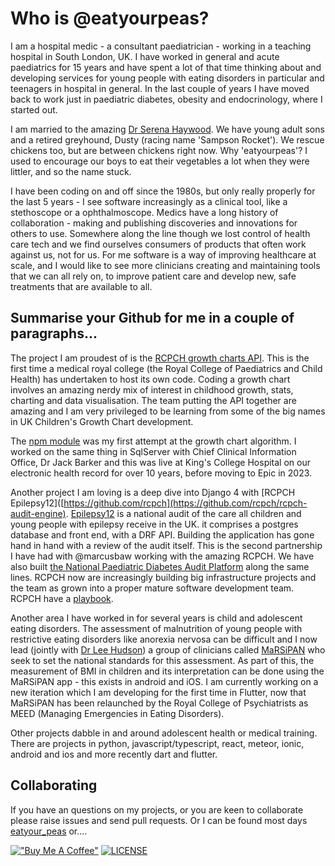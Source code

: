 # Who is @eatyourpeas?

I am a hospital medic - a consultant paediatrician - working in a teaching hospital in South London, UK. I have worked in general and acute paediatrics for 15 years and have spent a lot of that time thinking about and developing services for young people with eating disorders in particular and teenagers in hospital in general. In the last couple of years I have moved back to work just in paediatric diabetes, obesity and endocrinology, where I started out.

I am married to the amazing [Dr Serena Haywood](https://twitter.com/serenahaywood). We have young adult sons and a retired greyhound, Dusty (racing name 'Sampson Rocket'). We rescue chickens too, but are between chickens right now. Why 'eatyourpeas'? I used to encourage our boys to eat their vegetables a lot when they were littler, and so the name stuck.

I have been coding on and off since the 1980s, but only really properly for the last 5 years - I see software increasingly as a clinical tool, like a stethoscope or a ophthalmoscope. Medics have a long history of collaboration - making and publishing discoveries and innovations for others to use. Somewhere along the line though we lost control of health care tech and we find ourselves consumers of products that often work against us, not for us. For me software is a way of improving healthcare at scale, and I would like to see more clinicians creating and maintaining tools that we can all rely on, to improve patient care and develop new, safe treatments that are available to all.

## Summarise your Github for me in a couple of paragraphs...

The project I am proudest of is the [RCPCH growth charts API](https://github.com/rcpch). This is the first time a medical royal college (the Royal College of Paediatrics and Child Health) has undertaken to host its own code. Coding a growth chart involves an amazing nerdy mix of interest in childhood growth, stats, charting and data visualisation. The team putting the API together are amazing and I am very privileged to be learning from some of the big names in UK Children's Growth Chart development.

The [npm module](https://github.com/eatyourpeas/growthmethods) was my first attempt at the growth chart algorithm. I worked on the same thing in SqlServer with Chief Clinical Information Office, Dr Jack Barker and this was live at King's College Hospital on our electronic health record for over 10 years, before moving to Epic in 2023.

Another project I am loving is a deep dive into Django 4 with [RCPCH Epilepsy12]([https://github.com/rcpch](https://github.com/rcpch/rcpch-audit-engine). [Epilepsy12](https://www.rcpch.ac.uk/work-we-do/clinical-audits/epilepsy12) is a national audit of the care all children and young people with epilepsy receive in the UK. it comprises a postgres database and front end, with a DRF API. Building the application has gone hand in hand with a review of the audit itself. This is the second partnership I have had with @marcusbaw working with the amazing RCPCH. We have also built [the National Paediatric Diabetes Audit Platform](https://github.com/rcpch/national-paediatric-diabetes-audit) along the same lines. RCPCH now are increasingly building big infrastructure projects and the team as grown into a proper mature software development team. RCPCH have a [playbook](https://playbook.rcpch.tech/).

Another area I have worked in for several years is child and adolescent eating disorders. The assessment of malnutrition of young people with restrictive eating disorders like anorexia nervosa can be difficult and I now lead (jointly with [Dr Lee Hudson](https://twitter.com/leehudson111)) a group of clinicians called [MaRSiPAN](www.marsipan.org.uk) who seek to set the national standards for this assessment. As part of this, the measurement of BMI in children and its interpretation can be done using the MaRSiPAN app - this exists in android and iOS. I am currently working on a new iteration which I am developing for the first time in Flutter, now that MaRSiPAN has been relaunched by the Royal College of Psychiatrists as MEED (Managing Emergencies in Eating Disorders).

Other projects dabble in and around adolescent health or medical training. There are projects in python, javascript/typescript, react, meteor, ionic, android and ios and more recently dart and flutter.

## Collaborating

If you have an questions on my projects, or you are keen to collaborate please raise issues and send pull requests. Or I can be found most days [eatyour_peas](https://www.reddit.com/user/eatyour_peas)
or....

[!["Buy Me A Coffee"](https://www.buymeacoffee.com/assets/img/custom_images/orange_img.png)](https://www.buymeacoffee.com/eatyourpeas)
[![LICENSE](https://img.shields.io/badge/license-Anti%20996-blue.svg)](https://github.com/996icu/996.ICU/blob/master/LICENSE)
